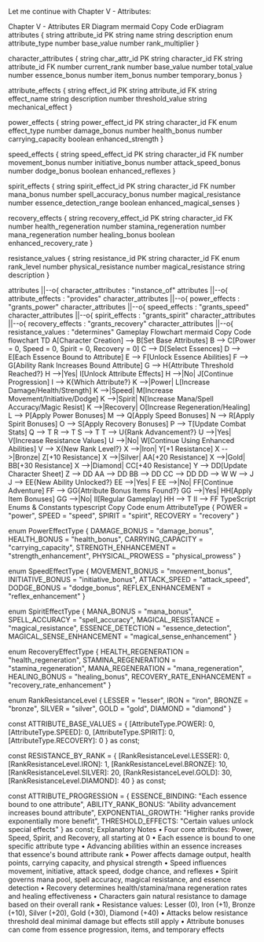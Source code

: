 Let me continue with Chapter V - Attributes:

Chapter V - Attributes ER Diagram mermaid Copy Code erDiagram attributes { string attribute_id PK string name string description enum attribute_type number base_value number rank_multiplier }

character_attributes {
    string char_attr_id PK
    string character_id FK
    string attribute_id FK
    number current_rank
    number base_value
    number total_value
    number essence_bonus
    number item_bonus
    number temporary_bonus
}

attribute_effects {
    string effect_id PK
    string attribute_id FK
    string effect_name
    string description
    number threshold_value
    string mechanical_effect
}

power_effects {
    string power_effect_id PK
    string character_id FK
    enum effect_type
    number damage_bonus
    number health_bonus
    number carrying_capacity
    boolean enhanced_strength
}

speed_effects {
    string speed_effect_id PK
    string character_id FK
    number movement_bonus
    number initiative_bonus
    number attack_speed_bonus
    number dodge_bonus
    boolean enhanced_reflexes
}

spirit_effects {
    string spirit_effect_id PK
    string character_id FK
    number mana_bonus
    number spell_accuracy_bonus
    number magical_resistance
    number essence_detection_range
    boolean enhanced_magical_senses
}

recovery_effects {
    string recovery_effect_id PK
    string character_id FK
    number health_regeneration
    number stamina_regeneration
    number mana_regeneration
    number healing_bonus
    boolean enhanced_recovery_rate
}

resistance_values {
    string resistance_id PK
    string character_id FK
    enum rank_level
    number physical_resistance
    number magical_resistance
    string description
}

attributes ||--o{ character_attributes : "instance_of"
attributes ||--o{ attribute_effects : "provides"
character_attributes ||--o{ power_effects : "grants_power"
character_attributes ||--o{ speed_effects : "grants_speed"
character_attributes ||--o{ spirit_effects : "grants_spirit"
character_attributes ||--o{ recovery_effects : "grants_recovery"
character_attributes ||--o{ resistance_values : "determines"
Gameplay Flowchart mermaid Copy Code flowchart TD A[Character Creation] --> B[Set Base Attributes] B --> C[Power = 0, Speed = 0, Spirit = 0, Recovery = 0] C --> D[Select Essences] D --> E[Each Essence Bound to Attribute] E --> F[Unlock Essence Abilities] F --> G[Ability Rank Increases Bound Attribute] G --> H{Attribute Threshold Reached?} H -->|Yes| I[Unlock Attribute Effects] H -->|No| J[Continue Progression] I --> K{Which Attribute?} K -->|Power| L[Increase Damage/Health/Strength] K -->|Speed| M[Increase Movement/Initiative/Dodge] K -->|Spirit| N[Increase Mana/Spell Accuracy/Magic Resist] K -->|Recovery| O[Increase Regeneration/Healing] L --> P[Apply Power Bonuses] M --> Q[Apply Speed Bonuses] N --> R[Apply Spirit Bonuses] O --> S[Apply Recovery Bonuses] P --> T[Update Combat Stats] Q --> T R --> T S --> T T --> U{Rank Advancement?} U -->|Yes| V[Increase Resistance Values] U -->|No| W[Continue Using Enhanced Abilities] V --> X{New Rank Level?} X -->|Iron| Y[+1 Resistance] X -->|Bronze| Z[+10 Resistance] X -->|Silver| AA[+20 Resistance] X -->|Gold| BB[+30 Resistance] X -->|Diamond| CC[+40 Resistance] Y --> DD[Update Character Sheet] Z --> DD AA --> DD BB --> DD CC --> DD DD --> W W --> J J --> EE{New Ability Unlocked?} EE -->|Yes| F EE -->|No| FF[Continue Adventure] FF --> GG{Attribute Bonus Items Found?} GG -->|Yes| HH[Apply Item Bonuses] GG -->|No| II[Regular Gameplay] HH --> T II --> FF TypeScript Enums & Constants typescript Copy Code enum AttributeType { POWER = "power", SPEED = "speed", SPIRIT = "spirit", RECOVERY = "recovery" }

enum PowerEffectType { DAMAGE_BONUS = "damage_bonus", HEALTH_BONUS = "health_bonus", CARRYING_CAPACITY = "carrying_capacity", STRENGTH_ENHANCEMENT = "strength_enhancement", PHYSICAL_PROWESS = "physical_prowess" }

enum SpeedEffectType { MOVEMENT_BONUS = "movement_bonus", INITIATIVE_BONUS = "initiative_bonus", ATTACK_SPEED = "attack_speed", DODGE_BONUS = "dodge_bonus", REFLEX_ENHANCEMENT = "reflex_enhancement" }

enum SpiritEffectType { MANA_BONUS = "mana_bonus", SPELL_ACCURACY = "spell_accuracy", MAGICAL_RESISTANCE = "magical_resistance", ESSENCE_DETECTION = "essence_detection", MAGICAL_SENSE_ENHANCEMENT = "magical_sense_enhancement" }

enum RecoveryEffectType { HEALTH_REGENERATION = "health_regeneration", STAMINA_REGENERATION = "stamina_regeneration", MANA_REGENERATION = "mana_regeneration", HEALING_BONUS = "healing_bonus", RECOVERY_RATE_ENHANCEMENT = "recovery_rate_enhancement" }

enum RankResistanceLevel { LESSER = "lesser", IRON = "iron", BRONZE = "bronze", SILVER = "silver", GOLD = "gold", DIAMOND = "diamond" }

const ATTRIBUTE_BASE_VALUES = { [AttributeType.POWER]: 0, [AttributeType.SPEED]: 0, [AttributeType.SPIRIT]: 0, [AttributeType.RECOVERY]: 0 } as const;

const RESISTANCE_BY_RANK = { [RankResistanceLevel.LESSER]: 0, [RankResistanceLevel.IRON]: 1, [RankResistanceLevel.BRONZE]: 10, [RankResistanceLevel.SILVER]: 20, [RankResistanceLevel.GOLD]: 30, [RankResistanceLevel.DIAMOND]: 40 } as const;

const ATTRIBUTE_PROGRESSION = { ESSENCE_BINDING: "Each essence bound to one attribute", ABILITY_RANK_BONUS: "Ability advancement increases bound attribute", EXPONENTIAL_GROWTH: "Higher ranks provide exponentially more benefit", THRESHOLD_EFFECTS: "Certain values unlock special effects" } as const; Explanatory Notes • Four core attributes: Power, Speed, Spirit, and Recovery, all starting at 0 • Each essence is bound to one specific attribute type • Advancing abilities within an essence increases that essence's bound attribute rank • Power affects damage output, health points, carrying capacity, and physical strength • Speed influences movement, initiative, attack speed, dodge chance, and reflexes • Spirit governs mana pool, spell accuracy, magical resistance, and essence detection • Recovery determines health/stamina/mana regeneration rates and healing effectiveness • Characters gain natural resistance to damage based on their overall rank • Resistance values: Lesser (0), Iron (+1), Bronze (+10), Silver (+20), Gold (+30), Diamond (+40) • Attacks below resistance threshold deal minimal damage but effects still apply • Attribute bonuses can come from essence progression, items, and temporary effects